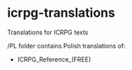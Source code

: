 # icrpg-translations
Translations for ICRPG texts

/PL folder contains Polish translations of:
- ICRPG_Reference_(FREE) 

